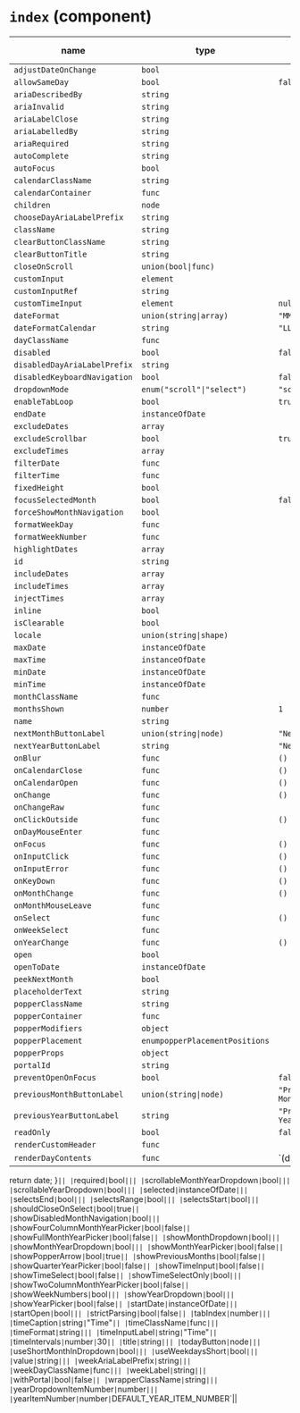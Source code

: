 # `index` (component)

| name                         | type                           | default value      | description |
| ---------------------------- | ------------------------------ | ------------------ | ----------- |
| `adjustDateOnChange`         | `bool`                         |                    |             |
| `allowSameDay`               | `bool`                         | `false`            |             |
| `ariaDescribedBy`            | `string`                       |                    |             |
| `ariaInvalid`                | `string`                       |                    |             |
| `ariaLabelClose`             | `string`                       |                    |             |
| `ariaLabelledBy`             | `string`                       |                    |             |
| `ariaRequired`               | `string`                       |                    |             |
| `autoComplete`               | `string`                       |                    |             |
| `autoFocus`                  | `bool`                         |                    |             |
| `calendarClassName`          | `string`                       |                    |             |
| `calendarContainer`          | `func`                         |                    |             |
| `children`                   | `node`                         |                    |             |
| `chooseDayAriaLabelPrefix`   | `string`                       |                    |             |
| `className`                  | `string`                       |                    |             |
| `clearButtonClassName`       | `string`                       |                    |             |
| `clearButtonTitle`           | `string`                       |                    |             |
| `closeOnScroll`              | `union(bool\|func)`            |                    |             |
| `customInput`                | `element`                      |                    |             |
| `customInputRef`             | `string`                       |                    |             |
| `customTimeInput`            | `element`                      | `null`             |             |
| `dateFormat`                 | `union(string\|array)`         | `"MM/dd/yyyy"`     |             |
| `dateFormatCalendar`         | `string`                       | `"LLLL yyyy"`      |             |
| `dayClassName`               | `func`                         |                    |             |
| `disabled`                   | `bool`                         | `false`            |             |
| `disabledDayAriaLabelPrefix` | `string`                       |                    |             |
| `disabledKeyboardNavigation` | `bool`                         | `false`            |             |
| `dropdownMode`               | `enum("scroll"\|"select")`     | `"scroll"`         |             |
| `enableTabLoop`              | `bool`                         | `true`             |             |
| `endDate`                    | `instanceOfDate`               |                    |             |
| `excludeDates`               | `array`                        |                    |             |
| `excludeScrollbar`           | `bool`                         | `true`             |             |
| `excludeTimes`               | `array`                        |                    |             |
| `filterDate`                 | `func`                         |                    |             |
| `filterTime`                 | `func`                         |                    |             |
| `fixedHeight`                | `bool`                         |                    |             |
| `focusSelectedMonth`         | `bool`                         | `false`            |             |
| `forceShowMonthNavigation`   | `bool`                         |                    |             |
| `formatWeekDay`              | `func`                         |                    |             |
| `formatWeekNumber`           | `func`                         |                    |             |
| `highlightDates`             | `array`                        |                    |             |
| `id`                         | `string`                       |                    |             |
| `includeDates`               | `array`                        |                    |             |
| `includeTimes`               | `array`                        |                    |             |
| `injectTimes`                | `array`                        |                    |             |
| `inline`                     | `bool`                         |                    |             |
| `isClearable`                | `bool`                         |                    |             |
| `locale`                     | `union(string\|shape)`         |                    |             |
| `maxDate`                    | `instanceOfDate`               |                    |             |
| `maxTime`                    | `instanceOfDate`               |                    |             |
| `minDate`                    | `instanceOfDate`               |                    |             |
| `minTime`                    | `instanceOfDate`               |                    |             |
| `monthClassName`             | `func`                         |                    |             |
| `monthsShown`                | `number`                       | `1`                |             |
| `name`                       | `string`                       |                    |             |
| `nextMonthButtonLabel`       | `union(string\|node)`          | `"Next Month"`     |             |
| `nextYearButtonLabel`        | `string`                       | `"Next Year"`      |             |
| `onBlur`                     | `func`                         | `() {}`            |             |
| `onCalendarClose`            | `func`                         | `() {}`            |             |
| `onCalendarOpen`             | `func`                         | `() {}`            |             |
| `onChange`                   | `func`                         | `() {}`            |             |
| `onChangeRaw`                | `func`                         |                    |             |
| `onClickOutside`             | `func`                         | `() {}`            |             |
| `onDayMouseEnter`            | `func`                         |                    |             |
| `onFocus`                    | `func`                         | `() {}`            |             |
| `onInputClick`               | `func`                         | `() {}`            |             |
| `onInputError`               | `func`                         | `() {}`            |             |
| `onKeyDown`                  | `func`                         | `() {}`            |             |
| `onMonthChange`              | `func`                         | `() {}`            |             |
| `onMonthMouseLeave`          | `func`                         |                    |             |
| `onSelect`                   | `func`                         | `() {}`            |             |
| `onWeekSelect`               | `func`                         |                    |             |
| `onYearChange`               | `func`                         | `() {}`            |             |
| `open`                       | `bool`                         |                    |             |
| `openToDate`                 | `instanceOfDate`               |                    |             |
| `peekNextMonth`              | `bool`                         |                    |             |
| `placeholderText`            | `string`                       |                    |             |
| `popperClassName`            | `string`                       |                    |             |
| `popperContainer`            | `func`                         |                    |             |
| `popperModifiers`            | `object`                       |                    |             |
| `popperPlacement`            | `enumpopperPlacementPositions` |                    |             |
| `popperProps`                | `object`                       |                    |             |
| `portalId`                   | `string`                       |                    |             |
| `preventOpenOnFocus`         | `bool`                         | `false`            |             |
| `previousMonthButtonLabel`   | `union(string\|node)`          | `"Previous Month"` |             |
| `previousYearButtonLabel`    | `string`                       | `"Previous Year"`  |             |
| `readOnly`                   | `bool`                         | `false`            |             |
| `renderCustomHeader`         | `func`                         |                    |             |
| `renderDayContents`          | `func`                         | `(date) {          |

return date;
}`|| |`required`|`bool`||| |`scrollableMonthYearDropdown`|`bool`||| |`scrollableYearDropdown`|`bool`||| |`selected`|`instanceOfDate`||| |`selectsEnd`|`bool`||| |`selectsRange`|`bool`||| |`selectsStart`|`bool`||| |`shouldCloseOnSelect`|`bool`|`true`|| |`showDisabledMonthNavigation`|`bool`||| |`showFourColumnMonthYearPicker`|`bool`|`false`|| |`showFullMonthYearPicker`|`bool`|`false`|| |`showMonthDropdown`|`bool`||| |`showMonthYearDropdown`|`bool`||| |`showMonthYearPicker`|`bool`|`false`|| |`showPopperArrow`|`bool`|`true`|| |`showPreviousMonths`|`bool`|`false`|| |`showQuarterYearPicker`|`bool`|`false`|| |`showTimeInput`|`bool`|`false`|| |`showTimeSelect`|`bool`|`false`|| |`showTimeSelectOnly`|`bool`||| |`showTwoColumnMonthYearPicker`|`bool`|`false`|| |`showWeekNumbers`|`bool`||| |`showYearDropdown`|`bool`||| |`showYearPicker`|`bool`|`false`|| |`startDate`|`instanceOfDate`||| |`startOpen`|`bool`||| |`strictParsing`|`bool`|`false`|| |`tabIndex`|`number`||| |`timeCaption`|`string`|`"Time"`|| |`timeClassName`|`func`||| |`timeFormat`|`string`||| |`timeInputLabel`|`string`|`"Time"`|| |`timeIntervals`|`number`|`30`|| |`title`|`string`||| |`todayButton`|`node`||| |`useShortMonthInDropdown`|`bool`||| |`useWeekdaysShort`|`bool`||| |`value`|`string`||| |`weekAriaLabelPrefix`|`string`||| |`weekDayClassName`|`func`||| |`weekLabel`|`string`||| |`withPortal`|`bool`|`false`|| |`wrapperClassName`|`string`||| |`yearDropdownItemNumber`|`number`||| |`yearItemNumber`|`number`|`DEFAULT_YEAR_ITEM_NUMBER`||
